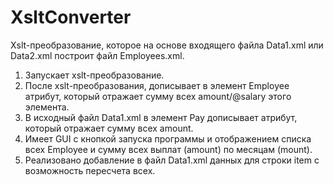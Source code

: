 # XsltConverter

Xslt-преобразование, которое на основе входящего файла Data1.xml или
Data2.xml построит файл Employees.xml.

1) Запускает xslt-преобразование.
2) После xslt-преобразования, дописывает в элемент Employee атрибут, который отражает сумму всех amount/@salary этого элемента.
3) В исходный файл Data1.xml в элемент Pay дописывает атрибут, который отражает сумму всех amount.
4) Имеет GUI с кнопкой запуска программы и отображением списка всех Employee и сумму всех выплат (amount) по месяцам (mount).
5) Реализовано добавление в файл Data1.xml данных для строки item с возможность пересчета всех.
